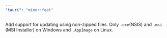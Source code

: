 ```yaml
---
"tauri": "minor:feat"
---
```


Add support for updating using non-zipped files. Only `.exe`(NSIS) and `.msi` (MSI Installer) on Windows and `.AppImage` on Linux.
